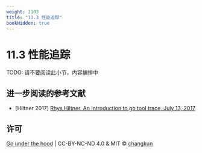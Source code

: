 ```yaml
---
weight: 3103
title: "11.3 性能追踪"
bookHidden: true
---
```


# 11.3 性能追踪

TODO: 请不要阅读此小节，内容编排中

## 进一步阅读的参考文献

- [Hiltner 2017] [Rhys Hiltner, An Introduction to go tool trace, July 13, 2017](https://about.sourcegraph.com/go/an-introduction-to-go-tool-trace-rhys-hiltner)

## 许可

[Go under the hood](https://github.com/changkun/go-under-the-hood) | CC-BY-NC-ND 4.0 & MIT &copy; [changkun](https://changkun.de)
